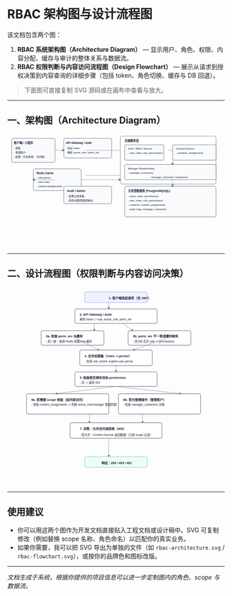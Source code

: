 # RBAC 架构图与设计流程图

该文档包含两个图：

1. **RBAC 系统架构图（Architecture Diagram）** — 显示用户、角色、权限、内容分配、缓存与审计的整体关系与数据流。
2. **RBAC 权限判断与内容访问流程图（Design Flowchart）** — 展示从请求到授权决策到内容查询的详细步骤（包括 token、角色切换、缓存与 DB 回退）。

> 下面图可直接复制 SVG 源码或在画布中查看与放大。

---

## 一、架构图（Architecture Diagram）

<svg xmlns="http://www.w3.org/2000/svg" width="1000" height="520" viewBox="0 0 1000 520">
  <style> .box{fill:#f8fafc;stroke:#1f2937;stroke-width:1.2px;} .title{font: bold 14px sans-serif; fill:#0f172a;} .small{font: 12px sans-serif; fill:#0f172a;} .link{stroke:#6b7280;stroke-width:1.2px;fill:none;} </style>

  <!-- Users -->

  <rect x="20" y="20" width="200" height="110" class="box" rx="8"/>
  <text x="30" y="45" class="title">客户端 / 小程序</text>
  <text x="30" y="70" class="small">- 游客</text>
  <text x="30" y="90" class="small">- 普通客户</text>
  <text x="30" y="110" class="small">- 经理（可多角色、可切换）</text>

  <!-- API Gateway -->

  <rect x="260" y="20" width="220" height="90" class="box" rx="8"/>
  <text x="270" y="45" class="title">API Gateway / Auth</text>
  <text x="270" y="70" class="small">- 验证 token</text>
  <text x="270" y="90" class="small">- 解析 active_role / perm_ver</text>

  <line x1="220" y1="75" x2="260" y2="75" class="link" marker-end="url(#arrow)"/>

  <!-- Backend services -->

  <rect x="520" y="10" width="440" height="220" rx="10" fill="#ffffff" stroke="#111827"/>
  <text x="540" y="35" class="title">后端服务层</text>

  <!-- Auth & RBAC service -->

  <rect x="540" y="50" width="180" height="70" class="box" rx="6"/>
  <text x="555" y="72" class="small">Auth / RBAC Service</text>
  <text x="555" y="92" class="small">- user_roles, role_permissions</text>

  <!-- Content service -->

  <rect x="760" y="50" width="200" height="70" class="box" rx="6"/>
  <text x="775" y="72" class="small">Content Service</text>
  <text x="775" y="92" class="small">- contents, assignments</text>

  <!-- Manager relation -->

  <rect x="540" y="140" width="420" height="70" class="box" rx="6"/>
  <text x="555" y="162" class="small">Manager Relationships</text>
  <text x="555" y="182" class="small">- manager_customers</text>
  <text x="655" y="202" class="small">- manager_channels / institutions</text>

  <!-- Cache -->

  <rect x="120" y="160" width="220" height="100" class="box" rx="8"/>
  <text x="135" y="185" class="title">Redis Cache</text>
  <text x="135" y="205" class="small">- role:perms:<roleId></text>
  <text x="135" y="225" class="small">- user:roles:<userId></text>
  <text x="135" y="245" class="small">- content:assignments:<contentId></text>

  <line x1="360" y1="75" x2="520" y2="75" class="link"/>
  <line x1="360" y1="190" x2="520" y2="190" class="link"/>
  <line x1="740" y1="75" x2="760" y2="75" class="link"/>

  <!-- DB -->

  <rect x="540" y="240" width="420" height="140" class="box" rx="8"/>
  <text x="555" y="265" class="title">关系型数据库 (Postgres/MySQL)</text>
  <text x="555" y="290" class="small">- users, roles, permissions</text>
  <text x="555" y="310" class="small">- user_roles, role_permissions</text>
  <text x="555" y="330" class="small">- contents, content_assignments</text>
  <text x="555" y="350" class="small">- audit_logs, manager_customers</text>

  <!-- Audit logging -->

  <rect x="260" y="240" width="220" height="80" class="box" rx="8"/>
  <text x="275" y="265" class="title">Audit / Admin</text>
  <text x="275" y="290" class="small">- 变更记录查看</text>
  <text x="275" y="310" class="small">- 角色/权限管理控制台</text>

  <!-- arrows -->

  <defs>
    <marker id="arrow" markerWidth="10" markerHeight="10" refX="6" refY="5" orient="auto">
      <path d="M0,0 L10,5 L0,10 z" fill="#6b7280"/>
    </marker>
  </defs>

  <line x1="220" y1="210" x2="120" y2="210" class="link" marker-end="url(#arrow)"/>
  <line x1="340" y1="210" x2="520" y2="210" class="link" marker-end="url(#arrow)"/>
  <line x1="760" y1="120" x2="760" y2="140" class="link" marker-end="url(#arrow)"/>
  <line x1="760" y1="210" x2="760" y2="240" class="link" marker-end="url(#arrow)"/>

</svg>

---

## 二、设计流程图（权限判断与内容访问决策）

<svg xmlns="http://www.w3.org/2000/svg" width="900" height="820" viewBox="0 0 900 820">
  <style> .rect{fill:#fff;stroke:#0f172a;stroke-width:1.2px;rx:6;} .title{font: bold 13px sans-serif; fill:#0f172a;} .txt{font:12px sans-serif; fill:#0f172a;} .arrow{stroke:#6b7280;stroke-width:1.2px;fill:none;} </style>

  <!-- Start -->

  <rect x="320" y="20" width="260" height="44" rx="8" fill="#eef2ff" stroke="#6366f1"/>
  <text x="420" y="50" class="title">1. 客户端发起请求（含 JWT）</text>

  <!-- Step: API Gateway -->

  <rect x="280" y="90" width="340" height="60" rx="8" class="rect"/>
  <text x="300" y="118" class="title">2. API Gateway / Auth</text>
  <text x="300" y="138" class="txt">解析 token -> sub, active_role, perm_ver</text>

  <line x1="420" y1="64" x2="420" y2="90" class="arrow" marker-end="url(#a)"/>

  <!-- Step: Check perm_ver -->

  <rect x="140" y="180" width="260" height="60" rx="8" class="rect"/>
  <text x="160" y="208" class="title">3a. 检查 perm_ver 与缓存</text>
  <text x="160" y="228" class="txt">- 若一致：使用 Redis 权限/role 缓存</text>

  <rect x="500" y="180" width="260" height="60" rx="8" class="rect"/>
  <text x="520" y="208" class="title">3b. perm_ver 不一致或缓存缺失</text>
  <text x="520" y="228" class="txt">- 回 DB 合并 role -> permissions</text>

  <line x1="360" y1="150" x2="360" y2="180" class="arrow" marker-end="url(#a)"/>
  <line x1="480" y1="150" x2="520" y2="180" class="arrow" marker-end="url(#a)"/>

  <!-- merge perms -->

  <rect x="300" y="260" width="300" height="64" rx="8" class="rect"/>
  <text x="320" y="290" class="title">4. 合并权限集（roles -> perms）</text>
  <text x="320" y="310" class="txt">- 包括 role_inherit, explicit user perms</text>

  <line x1="280" y1="210" x2="380" y2="260" class="arrow" marker-end="url(#a)"/>
  <line x1="660" y1="210" x2="520" y2="260" class="arrow" marker-end="url(#a)"/>

  <!-- Check permission existence -->

  <rect x="280" y="350" width="340" height="60" rx="8" class="rect"/>
  <text x="300" y="378" class="title">5. 检查是否拥有目标 permission</text>
  <text x="300" y="398" class="txt">- 否 -> 返回 403</text>

  <line x1="450" y1="324" x2="450" y2="350" class="arrow" marker-end="url(#a)"/>

  <!-- If has permission: check scope -->

  <rect x="80" y="440" width="340" height="84" rx="8" class="rect"/>
  <text x="100" y="470" class="title">6a. 若需要 scope 校验（如内容访问）</text>
  <text x="100" y="490" class="txt">- 获取 content_assignments -> 判断 active_role/manager 管辖范围</text>

  <rect x="460" y="440" width="340" height="84" rx="8" class="rect"/>
  <text x="480" y="470" class="title">6b. 若为管理操作（管理客户）</text>
  <text x="480" y="490" class="txt">- 检查 manager_customers 关联</text>

  <line x1="450" y1="410" x2="200" y2="440" class="arrow" marker-end="url(#a)"/>
  <line x1="450" y1="410" x2="720" y2="440" class="arrow" marker-end="url(#a)"/>

  <!-- final decision -->

  <rect x="260" y="560" width="380" height="64" rx="8" class="rect"/>
  <text x="300" y="590" class="title">7. 决策：允许访问或拒绝（403）</text>
  <text x="300" y="614" class="txt">- 若允许：Content Service 返回数据（已按 scope 过滤）</text>

  <line x1="340" y1="524" x2="340" y2="560" class="arrow" marker-end="url(#a)"/>
  <line x1="560" y1="524" x2="560" y2="560" class="arrow" marker-end="url(#a)"/>

  <!-- back to client -->

  <line x1="420" y1="624" x2="420" y2="700" class="arrow" marker-end="url(#a)"/>
  <rect x="320" y="700" width="260" height="44" rx="8" fill="#ecfdf5" stroke="#10b981"/>
  <text x="390" y="730" class="title">响应：200 / 403 / 401</text>

  <defs>
    <marker id="a" markerWidth="8" markerHeight="8" refX="6" refY="4" orient="auto">
      <path d="M0,0 L8,4 L0,8 z" fill="#6b7280"/>
    </marker>
  </defs>

</svg>

---

## 使用建议

* 你可以用这两个图作为开发文档直接贴入工程文档或设计稿中。SVG 可复制修改（例如替换 scope 名称、角色命名）以匹配你的真实业务。
* 如果你需要，我可以把 SVG 导出为单独的文件（如 `rbac-architecture.svg` / `rbac-flowchart.svg`），或按你的品牌色和图标改版。

---

*文档生成于系统，根据你提供的项目信息可以进一步定制图内的角色、scope 与数据流。*
